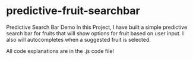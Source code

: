 # predictive-fruit-searchbar
Predictive Search Bar Demo
In this Project, I have built a simple predictive search bar for fruits that will show options for fruit based on user input. I also will autocompletes when a suggested fruit is selected.

All code explanations are in the .js code file!
